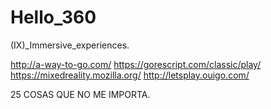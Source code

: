 # Hello_360
(IX)_Immersive_experiences.

http://a-way-to-go.com/
https://gorescript.com/classic/play/
https://mixedreality.mozilla.org/
http://letsplay.ouigo.com/

25 COSAS QUE NO ME IMPORTA.

